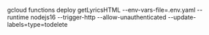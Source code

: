 gcloud functions deploy getLyricsHTML --env-vars-file=.env.yaml --runtime nodejs16 --trigger-http --allow-unauthenticated --update-labels=type=todelete